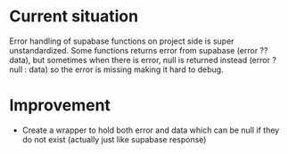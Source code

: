 # Current situation
Error handling of supabase functions on project side is super unstandardized. Some functions returns error from supabase (error ?? data), but sometimes when there is error, null is returned instead (error ? null : data) so the error is missing making it hard to debug.

# Improvement
- Create a wrapper to hold both error and data which can be null if they do not exist (actually just like supabase response)
